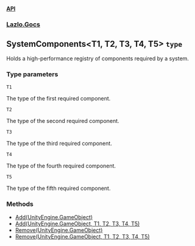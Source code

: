 #### [API](./API.md 'API')
### [Lazlo.Gocs](./API.md#Lazlo-Gocs 'Lazlo.Gocs')
## SystemComponents&lt;T1, T2, T3, T4, T5&gt; `type`
Holds a high-performance registry of components required by a system.
### Type parameters

<a name='Lazlo-Gocs-SystemComponents-T1-_T2-_T3-_T4-_T5--T1'></a>
`T1`

The type of the first required component.

<a name='Lazlo-Gocs-SystemComponents-T1-_T2-_T3-_T4-_T5--T2'></a>
`T2`

The type of the second required component.

<a name='Lazlo-Gocs-SystemComponents-T1-_T2-_T3-_T4-_T5--T3'></a>
`T3`

The type of the third required component.

<a name='Lazlo-Gocs-SystemComponents-T1-_T2-_T3-_T4-_T5--T4'></a>
`T4`

The type of the fourth required component.

<a name='Lazlo-Gocs-SystemComponents-T1-_T2-_T3-_T4-_T5--T5'></a>
`T5`

The type of the fifth required component.
### Methods
- [Add(UnityEngine.GameObject)](./Lazlo-Gocs-SystemComponents-T1-_T2-_T3-_T4-_T5--Add(UnityEngine-GameObject).md 'Lazlo.Gocs.SystemComponents&lt;T1, T2, T3, T4, T5&gt;.Add(UnityEngine.GameObject)')
- [Add(UnityEngine.GameObject, T1, T2, T3, T4, T5)](./Lazlo-Gocs-SystemComponents-T1-_T2-_T3-_T4-_T5--Add(UnityEngine-GameObject-_T1-_T2-_T3-_T4-_T5).md 'Lazlo.Gocs.SystemComponents&lt;T1, T2, T3, T4, T5&gt;.Add(UnityEngine.GameObject, T1, T2, T3, T4, T5)')
- [Remove(UnityEngine.GameObject)](./Lazlo-Gocs-SystemComponents-T1-_T2-_T3-_T4-_T5--Remove(UnityEngine-GameObject).md 'Lazlo.Gocs.SystemComponents&lt;T1, T2, T3, T4, T5&gt;.Remove(UnityEngine.GameObject)')
- [Remove(UnityEngine.GameObject, T1, T2, T3, T4, T5)](./Lazlo-Gocs-SystemComponents-T1-_T2-_T3-_T4-_T5--Remove(UnityEngine-GameObject-_T1-_T2-_T3-_T4-_T5).md 'Lazlo.Gocs.SystemComponents&lt;T1, T2, T3, T4, T5&gt;.Remove(UnityEngine.GameObject, T1, T2, T3, T4, T5)')
